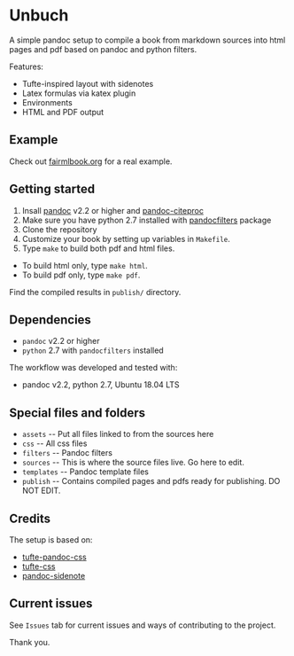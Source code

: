 # Unbuch

A simple pandoc setup to compile a book from markdown sources into html pages and pdf based on pandoc and python filters.

Features:

* Tufte-inspired layout with sidenotes
* Latex formulas via katex plugin
* Environments
* HTML and PDF output

## Example

Check out [fairmlbook.org](https://fairmlbook.org) for a real example.

## Getting started

1. Insall [pandoc](https://pandoc.org/) v2.2 or higher and [pandoc-citeproc](https://github.com/jgm/pandoc-citeproc)
2. Make sure you have python 2.7 installed with [pandocfilters](https://github.com/jgm/pandocfilters) package
3. Clone the repository
4. Customize your book by setting up variables in `Makefile`.
5. Type `make` to build both pdf and html files.
  - To build html only, type `make html`.
  - To build pdf only, type `make pdf`.

Find the compiled results in `publish/` directory.

## Dependencies

- `pandoc` v2.2 or higher
- `python` 2.7 with `pandocfilters` installed

The workflow was developed and tested with:
- pandoc v2.2, python 2.7, Ubuntu 18.04 LTS

## Special files and folders

* `assets` -- Put all files linked to from the sources here
* `css` -- All css files
* `filters` -- Pandoc filters
* `sources` -- This is where the source files live. Go here to edit.
* `templates` -- Pandoc template files
* `publish` -- Contains compiled pages and pdfs ready for publishing. DO NOT EDIT.

## Credits

The setup is based on:

* [tufte-pandoc-css](https://github.com/jez/tufte-pandoc-css)
* [tufte-css](https://github.com/edwardtufte/tufte-css)
* [pandoc-sidenote](https://github.com/jez/pandoc-sidenote)

## Current issues

See `Issues` tab for current issues and ways of contributing to the project.

Thank you.
